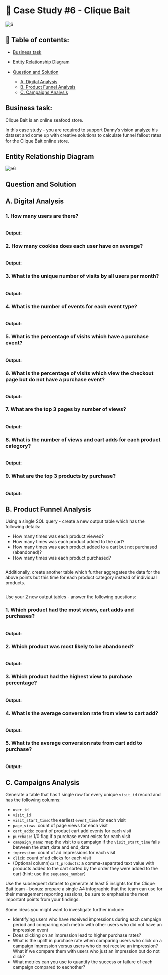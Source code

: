 # 🦀 Case Study #6 - Clique Bait
![6](https://github.com/bachbaongan/Portfolio_Data/assets/144385168/3fca08d6-0a1b-4491-a44e-9964f95a2edb)

## 📖 Table of contents:

* [Business task](https://github.com/bachbaongan/Portfolio_Data/blob/main/SQL/8_week_SQL_Challenge/Case%20Study%20%236/README.md#business-task)
* [Entity Relationship Diagram](https://github.com/bachbaongan/Portfolio_Data/blob/main/SQL/8_week_SQL_Challenge/Case%20Study%20%236/README.md#entity-relationship-diagram)
* [Question and Solution](https://github.com/bachbaongan/Portfolio_Data/blob/main/SQL/8_week_SQL_Challenge/Case%20Study%20%236/README.md#question-and-solution)

  * [A. Digital Analysis](https://github.com/bachbaongan/Portfolio_Data/blob/main/SQL/8_week_SQL_Challenge/Case%20Study%20%236/README.md#a-digital-analysis)
  * [B. Product Funnel Analysis](https://github.com/bachbaongan/Portfolio_Data/blob/main/SQL/8_week_SQL_Challenge/Case%20Study%20%236/README.md#b-product-funnel-analysis)
  * [C. Campaigns Analysis](https://github.com/bachbaongan/Portfolio_Data/blob/main/SQL/8_week_SQL_Challenge/Case%20Study%20%236/README.md#c-campaigns-analysis)
     
## Business task: 
Clique Bait is an online seafood store.

In this case study - you are required to support Danny’s vision analyze his dataset and come up with creative solutions to calculate funnel fallout rates for the Clique Bait online store.

## Entity Relationship Diagram
![e6](https://github.com/bachbaongan/Portfolio_Data/assets/144385168/1ef02b3f-4a93-450f-bbb3-15c00a3bc3ba)


## Question and Solution
## A. Digital Analysis
### 1. How many users are there?
~~~~sql

~~~~
#### Output:

### 2. How many cookies does each user have on average?
~~~~sql

~~~~
#### Output:


### 3. What is the unique number of visits by all users per month?
~~~~sql

~~~~
#### Output:


### 4. What is the number of events for each event type?
~~~~sql

~~~~
#### Output:


### 5. What is the percentage of visits which have a purchase event?
~~~~sql

~~~~
#### Output:


### 6. What is the percentage of visits which view the checkout page but do not have a purchase event?
~~~~sql

~~~~
#### Output:


### 7. What are the top 3 pages by number of views?
~~~~sql

~~~~
#### Output:


### 8. What is the number of views and cart adds for each product category?
~~~~sql

~~~~
#### Output:


### 9. What are the top 3 products by purchase?
~~~~sql

~~~~
#### Output:


## B. Product Funnel Analysis
Using a single SQL query - create a new output table which has the following details:

* How many times was each product viewed?
* How many times was each product added to the cart?
* How many times was each product added to a cart but not purchased (abandoned)?
* How many times was each product purchased?

~~~~sql

~~~~

Additionally, create another table which further aggregates the data for the above points but this time for each product category instead of individual products.

~~~~sql

~~~~

Use your 2 new output tables - answer the following questions:

### 1. Which product had the most views, cart adds and purchases?
~~~~sql

~~~~
#### Output:


### 2. Which product was most likely to be abandoned?
~~~~sql

~~~~
#### Output:


### 3. Which product had the highest view to purchase percentage?
~~~~sql

~~~~
#### Output:


### 4. What is the average conversion rate from view to cart add?
~~~~sql

~~~~
#### Output:


### 5. What is the average conversion rate from cart add to purchase?
~~~~sql

~~~~
#### Output:


## C. Campaigns Analysis
Generate a table that has 1 single row for every unique `visit_id` record and has the following columns:

* `user_id`
* `visit_id`
* `visit_start_time`: the earliest `event_time` for each visit
* `page_views`: count of page views for each visit
* `cart_adds`: count of product cart add events for each visit
* `purchase`: 1/0 flag if a purchase event exists for each visit
* `campaign_name`: map the visit to a campaign if the `visit_start_time` falls between the start_date and end_date
* `impression`: count of ad impressions for each visit
* `click`: count of ad clicks for each visit
* (Optional column)`cart_products`: a comma-separated text value with products added to the cart sorted by the order they were added to the cart (hint: use the `sequence_number`)

Use the subsequent dataset to generate at least 5 insights for the Clique Bait team - bonus: prepare a single A4 infographic that the team can use for their management reporting sessions, be sure to emphasise the most important points from your findings.

Some ideas you might want to investigate further include:

* Identifying users who have received impressions during each campaign period and comparing each metric with other users who did not have an impression event
* Does clicking on an impression lead to higher purchase rates?
* What is the uplift in purchase rate when comparing users who click on a campaign impression versus users who do not receive an impression? What if we compare them with users who just an impression but do not click?
* What metrics can you use to quantify the success or failure of each campaign compared to eachother?
